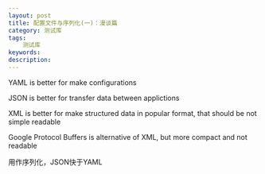 ```yaml
---
layout: post
title: 配置文件与序列化(一)：漫谈篇
category: 测试库
tags: 
    测试库
keywords: 
description: 
---
```





YAML is better for make configurations

JSON is better for transfer data between applictions

XML is better for make structured data in popular format, that should be not simple readable 

Google Protocol Buffers is alternative of XML, but more compact and not readable

用作序列化，JSON快于YAML